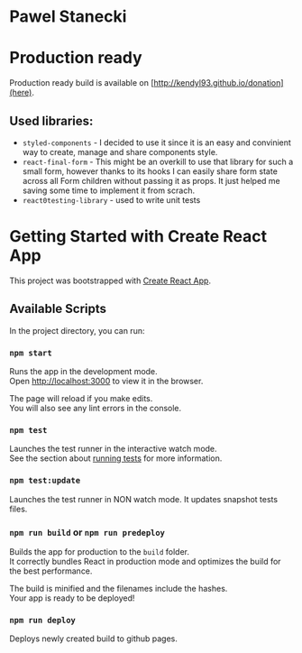 # Pawel Stanecki

# Production ready

Production ready build is available on [http://kendyl93.github.io/donation](here).

## Used libraries:

- `styled-components` - I decided to use it since it is an easy and convinient way to create, manage and share components style.
- `react-final-form` - This might be an overkill to use that library for such a small form, however thanks to its hooks I can easily share form state across all Form children without passing it as props. It just helped me saving some time to implement it from scrach.
- `react0testing-library` - used to write unit tests

# Getting Started with Create React App

This project was bootstrapped with [Create React App](https://github.com/facebook/create-react-app).

## Available Scripts

In the project directory, you can run:

### `npm start`

Runs the app in the development mode.\
Open [http://localhost:3000](http://localhost:3000) to view it in the browser.

The page will reload if you make edits.\
You will also see any lint errors in the console.

### `npm test`

Launches the test runner in the interactive watch mode.\
See the section about [running tests](https://facebook.github.io/create-react-app/docs/running-tests) for more information.

### `npm test:update`

Launches the test runner in NON watch mode. It updates snapshot tests files.

### `npm run build` or `npm run predeploy`

Builds the app for production to the `build` folder.\
It correctly bundles React in production mode and optimizes the build for the best performance.

The build is minified and the filenames include the hashes.\
Your app is ready to be deployed!

### `npm run deploy`

Deploys newly created build to github pages.
